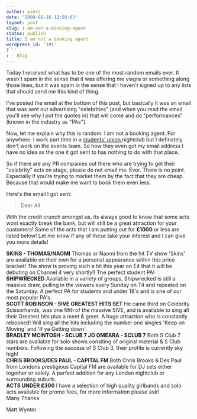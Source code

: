```yaml
---
author: piers
date: '2009-02-16 12:56:03'
layout: post
slug: i-am-not-a-booking-agent
status: publish
title: I am not a booking agent
wordpress_id: '191'
? ''
: - Blog
---
```


Today I received what has to be one of the most random emails ever. It wasn't
spam in the sense that it was offering me viagra or something along those
lines, but it was spam in the sense that I haven't signed up to any lists that
should send me this kind of thing.

I've posted the email at the bottom of this post, but basically it was an
email that was sent out advertising "celebrities" (and when you read the email
you'll see why I put the quotes in) that will come and do "performances"
(known in the industry as "PAs").

Now, let me explain why this is random. I am not a booking agent. For
anywhere. I work part time in a [students' union
](http://www.ussu.co.uk)nightclub but I definately don't work on the events
team. So how they even got my email address I have no idea as the one it got
sent to has nothing to do with that place.

So if there are any PR companies out there who are trying to get their
"celebrity" acts on stage, please do not email me. Ever. There is no point.
Especially if you're trying to market them by the fact that they are cheap.
Because that would make me want to book them even less.

Here's the email I got sent:

> Dear All

With the credit crunch amongst us, its always good to know that some acts wont
exactly break the bank, but will still be a great attraction for your
customers! Some of the acts that I am putting out for **£1000** or less are
listed below! Let me know if any of these take your interest and I can give
you more details!

**SKINS - THOMAS/NAOMI** Thomas or Naomi from the hit TV show 'Skins' are available on their own for a personal appearance within this price bracket! The show is proving such a hit this year on E4 that it will be debuting on Channel 4 very shortly!! The perfect student PA!  
**SHIPWRECKED** Available in a variety of groups, Shipwrecked is still a massive draw, pulling in the viewers every Sunday on T4 and repeated on the Saturday. A perfect PA for students and under 18's and is one of our most popular PA's.  
**SCOTT ROBINSON - 5IVE GREATEST HITS SET** He came third on Celebrity Scissorhands, was one fifth of the massive 5IVE, and is available to sing all their Greatest hits plus a meet & greet. A huge attraction who is constantly rebooked! Will sing all the hits including the number one singles 'Keep on Moving' and 'If ya Getting down'.  
**BRADLEY MCINTOSH - SCLUB 7 JO OMEARA - SCLUB 7** Both S Club 7 stars are available for solo shows consiting of original material & S Club numbers. Following the success of S Club 3, their profile is currently sky high!  
**CHRIS BROOKS/DES PAUL - CAPITAL FM** Both Chris Brooks & Des Paul from Londons prestigious Capital FM are available for DJ sets either together or solely. A perfect addition for any London nightclub or surrounding suburb.  
**ACTS UNDER £300** I have a selection of high quality girlbands and solo acts available for promo fees, for more information please ask!  
Many Thanks

Matt Wynter

